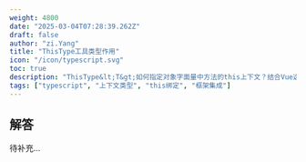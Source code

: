 ```yaml
---
weight: 4800
date: "2025-03-04T07:28:39.262Z"
draft: false
author: "zi.Yang"
title: "ThisType工具类型作用"
icon: "/icon/typescript.svg"
toc: true
description: "ThisType&lt;T&gt;如何指定对象字面量中方法的this上下文？结合Vue选项式API的this类型增强，说明其实现原理"
tags: ["typescript", "上下文类型", "this绑定", "框架集成"]
---
```


## 解答

待补充...

